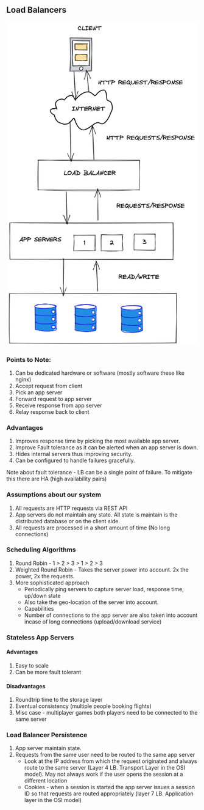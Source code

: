 ## Load Balancers
![](../images/load-balancers.png)

### Points to Note:
1. Can be dedicated hardware or software (mostly software these like nginx)
2. Accept request from client
3. Pick an app server
4. Forward request to app server
5. Receive response from app server
6. Relay response back to client

### Advantages
1. Improves response time by picking the most available app server.
2. Improve Fault tolerance as it can be alerted when an app server is down.
3. Hides internal servers thus improving security.
4. Can be configured to handle failures gracefully.

Note about fault tolerance - LB can be a single point of failure. To mitigate this there are HA (high availability pairs)

### Assumptions about our system
1. All requests are HTTP requests via REST API
2. App servers do not maintain any state. All state is maintain is the distributed database or on the client side.
3. All requests are processed in a short amount of time (No long connections)

### Scheduling Algorithms
1. Round Robin - 1 > 2 > 3 > 1 > 2 > 3
2. Weighted Round Robin - Takes the server power into account. 2x the power, 2x the requests. 
3. More sophisticated approach
   * Periodically ping servers to capture server load, response time, up/down state
   * Also take the geo-location of the server into account.
   * Capabilities
   * Number of connections to the app server are also taken into account incase of long connections (upload/download service)

### Stateless App Servers

#### Advantages
1. Easy to scale
2. Can be more fault tolerant

#### Disadvantages
1. Roundtrip time to the storage layer
2. Eventual consistency (multiple people booking flights)
3. Misc case - multiplayer games both players need to be connected to the same server

### Load Balancer Persistence
1. App server maintain state.
2. Requests from the same user need to be routed to the same app server
   * Look at the IP address from which the request originated and always route to the same server (Layer 4 LB. Transport Layer in the OSI model). May not always work if the user opens the session at a different location
   * Cookies - when a session is started the app server issues a session ID so that requests are routed appropriately (layer 7 LB. Application layer in the OSI model)